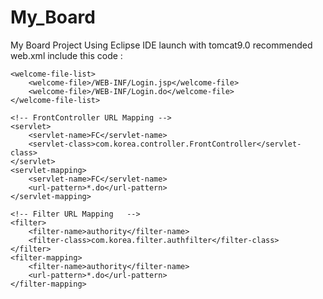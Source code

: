 # My_Board
My Board Project
Using Eclipse IDE
launch with tomcat9.0
recommended web.xml include this code :

    <welcome-file-list>
    	<welcome-file>/WEB-INF/Login.jsp</welcome-file>
    	<welcome-file>/WEB-INF/Login.do</welcome-file>
    </welcome-file-list>
    
    <!-- FrontController URL Mapping -->
    <servlet>
    	<servlet-name>FC</servlet-name>
    	<servlet-class>com.korea.controller.FrontController</servlet-class>
    </servlet>
    <servlet-mapping>
    	<servlet-name>FC</servlet-name>
    	<url-pattern>*.do</url-pattern>
    </servlet-mapping>
    
    <!-- Filter URL Mapping   -->
    <filter>
		<filter-name>authority</filter-name>
		<filter-class>com.korea.filter.authfilter</filter-class>    
    </filter>
    <filter-mapping>
 		<filter-name>authority</filter-name>   
    	<url-pattern>*.do</url-pattern>
    </filter-mapping>
